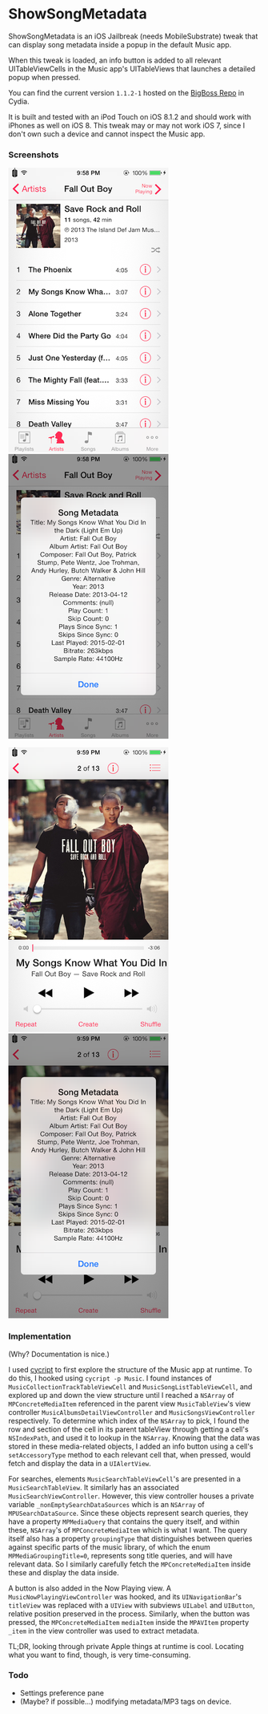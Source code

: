 # ShowSongMetadata

ShowSongMetadata is an iOS Jailbreak (needs MobileSubstrate) tweak that can display song metadata inside a popup in the default Music app.

When this tweak is loaded, an info button is added to all relevant UITableViewCells in the Music app's UITableViews
that launches a detailed popup when pressed.

You can find the current version ```1.1.2-1``` hosted on the
[BigBoss Repo](http://cydia.saurik.com/package/com.kyewei.showsongmetadata/) in Cydia.

It is built and tested with an iPod Touch on iOS 8.1.2 and should work with iPhones as well on iOS 8. This tweak may or may not work iOS 7, since I don't own such a device and cannot inspect the Music app.

### Screenshots
![Screenshot1](Assets/ArtistView1.PNG?raw=true)
![Screenshot2](Assets/ArtistView2.PNG?raw=true)


![Screenshot3](Assets/NowPlaying1.PNG?raw=true)
![Screenshot4](Assets/NowPlaying2.PNG?raw=true)


### Implementation

(Why? Documentation is nice.)

I used [cycript](http://iphonedevwiki.net/index.php/Cycript) to first explore the structure of the Music app at runtime. To do this, I hooked using ```cycript -p Music```. I found instances of ```MusicCollectionTrackTableViewCell``` and ```MusicSongListTableViewCell```, and explored up and down the view structure until I reached a ```NSArray``` of ```MPConcreteMediaItem``` referenced in the parent view ```MusicTableView```'s view controller ```MusicAlbumsDetailViewController``` and ```MusicSongsViewController``` respectively. To determine which index of the ```NSArray``` to pick, I found the row and section of the cell in its parent tableView through getting a cell's ```NSIndexPath```, and used it to lookup in the ```NSArray```. Knowing that the data was stored in these media-related objects, I added an info button using a cell's ```setAccessoryType``` method to each relevant cell that, when pressed, would fetch and display the data in a ```UIAlertView```.

For searches, elements ```MusicSearchTableViewCell```'s are presented in a ```MusicSearchTableView```. It similarly has an associated ```MusicSearchViewController```. However, this view controller houses a private variable ```_nonEmptySearchDataSources``` which is an ```NSArray``` of ```MPUSearchDataSource```. Since these objects represent search queries, they have a property ```MPMediaQuery``` that contains the query itself, and within these, ```NSArray```'s of ```MPConcreteMediaItem``` which is what I want. The query itself also has a property ```groupingType``` that distinguishes between queries against specific parts of the music library, of which the enum ```MPMediaGroupingTitle=0```, represents song title queries, and will have relevant data. So I similarly carefully fetch the ```MPConcreteMediaItem``` inside these and display the data inside.

A button is also added in the Now Playing view. A ```MusicNowPlayingViewController``` was hooked, and its ```UINavigationBar```'s ```titleView``` was replaced with a ```UIView``` with subviews ```UILabel``` and ```UIButton```, relative position preserved in the process. Similarly, when the button was pressed, the ```MPConcreteMediaItem``` ```mediaItem``` inside the ```MPAVItem``` property ```_item``` in the view controller was used to extract metadata.

TL;DR, looking through private Apple things at runtime is cool. Locating what you want to find, though, is very time-consuming.

### Todo
* Settings preference pane
* (Maybe? if possible...) modifying metadata/MP3 tags on device.
